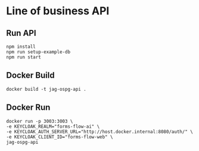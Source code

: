 # Line of business API


## Run API

```
npm install
npm run setup-example-db
npm run start
```

## Docker Build

```
docker build -t jag-ospg-api .
```

## Docker Run

```
docker run -p 3003:3003 \
-e KEYCLOAK_REALM="forms-flow-ai" \
-e KEYCLOAK_AUTH_SERVER_URL="http://host.docker.internal:8080/auth/" \
-e KEYCLOAK_CLIENT_ID="forms-flow-web" \
jag-ospg-api 
```